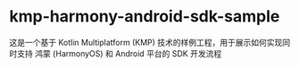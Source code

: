 # kmp-harmony-android-sdk-sample
这是一个基于 Kotlin Multiplatform (KMP) 技术的样例工程，用于展示如何实现同时支持 鸿蒙 (HarmonyOS) 和 Android 平台的 SDK 开发流程
